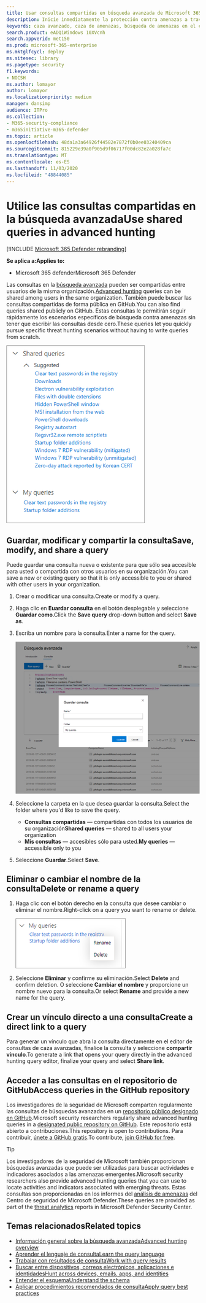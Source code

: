 ```yaml
---
title: Usar consultas compartidas en búsqueda avanzada de Microsoft 365 defender
description: Inicie inmediatamente la protección contra amenazas a través de las consultas predefinidas y compartidas. Comparta sus consultas con el público o con su organización.
keywords: caza avanzado, caza de amenazas, búsqueda de amenazas en el ciberespacio, protección contra amenazas de Microsoft, Microsoft 365, MTP, M365, búsqueda, consulta, telemetría, detecciones personalizadas, esquema, kusto, repositorio de Github, mis consultas, consultas compartidas
search.product: eADQiWindows 10XVcnh
search.appverid: met150
ms.prod: microsoft-365-enterprise
ms.mktglfcycl: deploy
ms.sitesec: library
ms.pagetype: security
f1.keywords:
- NOCSH
ms.author: lomayor
author: lomayor
ms.localizationpriority: medium
manager: dansimp
audience: ITPro
ms.collection:
- M365-security-compliance
- m365initiative-m365-defender
ms.topic: article
ms.openlocfilehash: 48da1a3a64926f44582e7872f0b0ee03240409ca
ms.sourcegitcommit: 815229e39a0f905d9f06717f00dc82e2a028fa7c
ms.translationtype: MT
ms.contentlocale: es-ES
ms.lasthandoff: 11/03/2020
ms.locfileid: "48844085"
---
```

# <a name="use-shared-queries-in-advanced-hunting"></a><span data-ttu-id="28dc6-105">Utilice las consultas compartidas en la búsqueda avanzada</span><span class="sxs-lookup"><span data-stu-id="28dc6-105">Use shared queries in advanced hunting</span></span>

[!INCLUDE [Microsoft 365 Defender rebranding](../includes/microsoft-defender.md)]


<span data-ttu-id="28dc6-106">**Se aplica a:**</span><span class="sxs-lookup"><span data-stu-id="28dc6-106">**Applies to:**</span></span>
- <span data-ttu-id="28dc6-107">Microsoft 365 defender</span><span class="sxs-lookup"><span data-stu-id="28dc6-107">Microsoft 365 Defender</span></span>



<span data-ttu-id="28dc6-108">Las consultas en la [búsqueda avanzada](advanced-hunting-overview.md) pueden ser compartidas entre usuarios de la misma organización.</span><span class="sxs-lookup"><span data-stu-id="28dc6-108">[Advanced hunting](advanced-hunting-overview.md) queries can be shared among users in the same organization.</span></span> <span data-ttu-id="28dc6-109">También puede buscar las consultas compartidas de forma pública en GitHub.</span><span class="sxs-lookup"><span data-stu-id="28dc6-109">You can also find queries shared publicly on GitHub.</span></span> <span data-ttu-id="28dc6-110">Estas consultas le permitirán seguir rápidamente los escenarios específicos de búsqueda contra amenazas sin tener que escribir las consultas desde cero.</span><span class="sxs-lookup"><span data-stu-id="28dc6-110">These queries let you quickly pursue specific threat hunting scenarios without having to write queries from scratch.</span></span>

![Imagen de las consultas compartidas](../../media/advanced-hunting-shared-queries.png)

## <a name="save-modify-and-share-a-query"></a><span data-ttu-id="28dc6-112">Guardar, modificar y compartir la consulta</span><span class="sxs-lookup"><span data-stu-id="28dc6-112">Save, modify, and share a query</span></span>
<span data-ttu-id="28dc6-113">Puede guardar una consulta nueva o existente para que sólo sea accesible para usted o compartida con otros usuarios en su organización.</span><span class="sxs-lookup"><span data-stu-id="28dc6-113">You can save a new or existing query so that it is only accessible to you or shared with other users in your organization.</span></span> 

1. <span data-ttu-id="28dc6-114">Crear o modificar una consulta.</span><span class="sxs-lookup"><span data-stu-id="28dc6-114">Create or modify a query.</span></span> 

2. <span data-ttu-id="28dc6-115">Haga clic en **Euardar consulta** en el botón desplegable y seleccione **Guardar como**.</span><span class="sxs-lookup"><span data-stu-id="28dc6-115">Click the **Save query** drop-down button and select **Save as**.</span></span>
    
3. <span data-ttu-id="28dc6-116">Escriba un nombre para la consulta.</span><span class="sxs-lookup"><span data-stu-id="28dc6-116">Enter a name for the query.</span></span> 

   ![Imagen de una consulta guardada](../../media/advanced-hunting-save-query.png)

4. <span data-ttu-id="28dc6-118">Seleccione la carpeta en la que desea guardar la consulta.</span><span class="sxs-lookup"><span data-stu-id="28dc6-118">Select the folder where you'd like to save the query.</span></span>
    - <span data-ttu-id="28dc6-119">**Consultas compartidas** — compartidas con todos los usuarios de su organización</span><span class="sxs-lookup"><span data-stu-id="28dc6-119">**Shared queries** — shared to all users your organization</span></span>
    - <span data-ttu-id="28dc6-120">**Mis consultas** — accesibles sólo para usted.</span><span class="sxs-lookup"><span data-stu-id="28dc6-120">**My queries** — accessible only to you</span></span>
    
5. <span data-ttu-id="28dc6-121">Seleccione **Guardar**.</span><span class="sxs-lookup"><span data-stu-id="28dc6-121">Select **Save**.</span></span> 

## <a name="delete-or-rename-a-query"></a><span data-ttu-id="28dc6-122">Eliminar o cambiar el nombre de la consulta</span><span class="sxs-lookup"><span data-stu-id="28dc6-122">Delete or rename a query</span></span>
1. <span data-ttu-id="28dc6-123">Haga clic con el botón derecho en la consulta que desee cambiar o eliminar el nombre.</span><span class="sxs-lookup"><span data-stu-id="28dc6-123">Right-click on a query you want to rename or delete.</span></span>

    ![Imagen de una consulta eliminada](../../media/advanced_hunting_delete_rename.png)

2. <span data-ttu-id="28dc6-125">Seleccione **Eliminar** y confirme su eliminación.</span><span class="sxs-lookup"><span data-stu-id="28dc6-125">Select **Delete** and confirm deletion.</span></span> <span data-ttu-id="28dc6-126">O seleccione **Cambiar el nombre** y proporcione un nombre nuevo para la consulta.</span><span class="sxs-lookup"><span data-stu-id="28dc6-126">Or select **Rename** and provide a new name for the query.</span></span>

## <a name="create-a-direct-link-to-a-query"></a><span data-ttu-id="28dc6-127">Crear un vínculo directo a una consulta</span><span class="sxs-lookup"><span data-stu-id="28dc6-127">Create a direct link to a query</span></span>
<span data-ttu-id="28dc6-128">Para generar un vínculo que abra la consulta directamente en el editor de consultas de caza avanzadas, finalice la consulta y seleccione **compartir vínculo**.</span><span class="sxs-lookup"><span data-stu-id="28dc6-128">To generate a link that opens your query directly in the advanced hunting query editor, finalize your query and select **Share link**.</span></span>

## <a name="access-queries-in-the-github-repository"></a><span data-ttu-id="28dc6-129">Acceder a las consultas en el repositorio de GitHub</span><span class="sxs-lookup"><span data-stu-id="28dc6-129">Access queries in the GitHub repository</span></span>  
<span data-ttu-id="28dc6-130">Los investigadores de la seguridad de Microsoft comparten regularmente las consultas de búsquedas avanzadas en un [repositorio público designado en GitHub](https://aka.ms/hunting-queries).</span><span class="sxs-lookup"><span data-stu-id="28dc6-130">Microsoft security researchers regularly share advanced hunting queries in a [designated public repository on GitHub](https://aka.ms/hunting-queries).</span></span> <span data-ttu-id="28dc6-131">Este repositorio está abierto a contribuciones.</span><span class="sxs-lookup"><span data-stu-id="28dc6-131">This repository is open to contributions.</span></span> <span data-ttu-id="28dc6-132">Para contribuir, [únete a GitHub gratis](https://github.com/).</span><span class="sxs-lookup"><span data-stu-id="28dc6-132">To contribute, [join GitHub for free](https://github.com/).</span></span>

>[!tip]
><span data-ttu-id="28dc6-133">Los investigadores de la seguridad de Microsoft también proporcionan búsquedas avanzadas que puede ser utilizadas para buscar actividades e indicadores asociados a las amenazas emergentes.</span><span class="sxs-lookup"><span data-stu-id="28dc6-133">Microsoft security researchers also provide advanced hunting queries that you can use to locate activities and indicators associated with emerging threats.</span></span> <span data-ttu-id="28dc6-134">Estas consultas son proporcionadas en los informes del [análisis de amenazas](https://docs.microsoft.com/windows/security/threat-protection/microsoft-defender-atp/threat-analytics) del Centro de seguridad de Microsoft Defender.</span><span class="sxs-lookup"><span data-stu-id="28dc6-134">These queries are provided as part of the [threat analytics](https://docs.microsoft.com/windows/security/threat-protection/microsoft-defender-atp/threat-analytics) reports in Microsoft Defender Security Center.</span></span>

## <a name="related-topics"></a><span data-ttu-id="28dc6-135">Temas relacionados</span><span class="sxs-lookup"><span data-stu-id="28dc6-135">Related topics</span></span>
- [<span data-ttu-id="28dc6-136">Información general sobre la búsqueda avanzada</span><span class="sxs-lookup"><span data-stu-id="28dc6-136">Advanced hunting overview</span></span>](advanced-hunting-overview.md)
- [<span data-ttu-id="28dc6-137">Aprender el lenguaje de consulta</span><span class="sxs-lookup"><span data-stu-id="28dc6-137">Learn the query language</span></span>](advanced-hunting-query-language.md)
- [<span data-ttu-id="28dc6-138">Trabajar con resultados de consulta</span><span class="sxs-lookup"><span data-stu-id="28dc6-138">Work with query results</span></span>](advanced-hunting-query-results.md)
- [<span data-ttu-id="28dc6-139">Buscar entre dispositivos, correos electrónicos, aplicaciones e identidades</span><span class="sxs-lookup"><span data-stu-id="28dc6-139">Hunt across devices, emails, apps, and identities</span></span>](advanced-hunting-query-emails-devices.md)
- [<span data-ttu-id="28dc6-140">Entender el esquema</span><span class="sxs-lookup"><span data-stu-id="28dc6-140">Understand the schema</span></span>](advanced-hunting-schema-tables.md)
- [<span data-ttu-id="28dc6-141">Aplicar procedimientos recomendados de consulta</span><span class="sxs-lookup"><span data-stu-id="28dc6-141">Apply query best practices</span></span>](advanced-hunting-best-practices.md)
